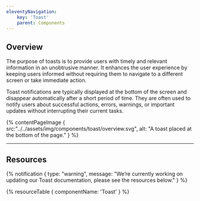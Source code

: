 ```yaml
---
eleventyNavigation:
    key: 'Toast'
    parent: Components
---
```


## Overview
The purpose of toasts is to provide users with timely and relevant information in an unobtrusive manner. It enhances the user experience by keeping users informed without requiring them to navigate to a different screen or take immediate action.

Toast notifications are typically displayed at the bottom of the screen and disappear automatically after a short period of time. They are often used to notify users about successful actions, errors, warnings, or important updates without interrupting their current tasks.

{% contentPageImage {
    src:"../../assets/img/components/toast/overview.svg",
    alt: "A toast placed at the bottom of the page."
} %}

---

## Resources

{% notification {
  type: "warning",
  message: "We’re currently working on updating our Toast documentation, please see the resources below."
} %}

{% resourceTable {
    componentName: 'Toast'
} %}
